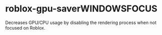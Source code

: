 # roblox-gpu-saverWINDOWSFOCUS
Decreases GPU/CPU usage by disabling the rendering process when not focused on Roblox.
